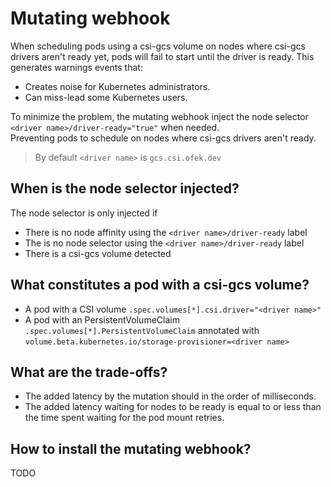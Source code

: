 # Mutating webhook

When scheduling pods using a csi-gcs volume on nodes where csi-gcs drivers aren't ready yet, pods will fail to start until the driver is ready.
This generates warnings events that:
- Creates noise for Kubernetes administrators.
- Can miss-lead some Kubernetes users.

To minimize the problem, the mutating webhook inject the node selector `<driver name>/driver-ready="true"` when needed.  
Preventing pods to schedule on nodes where csi-gcs drivers aren't ready.  

> By default `<driver name>` is `gcs.csi.ofek.dev`

## When is the node selector injected?
The node selector is only injected if
- There is no node affinity using the `<driver name>/driver-ready` label
- The is no node selector using the `<driver name>/driver-ready` label
- There is a csi-gcs volume detected

## What constitutes a pod with a csi-gcs volume?
- A pod with a CSI volume `.spec.volumes[*].csi.driver="<driver name>"`
- A pod with an PersistentVolumeClaim `.spec.volumes[*].PersistentVolumeClaim` annotated with `volume.beta.kubernetes.io/storage-provisioner=<driver name>`

## What are the trade-offs?
- The added latency by the mutation should in the order of milliseconds.
- The added latency waiting for nodes to be ready is equal to or less than the time spent waiting for the pod mount retries.

## How to install the mutating webhook?
TODO
